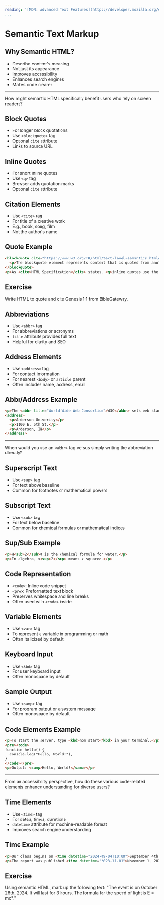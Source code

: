 ```yaml
---
reading: '[MDN: Advanced Text Features](https://developer.mozilla.org/en-US/docs/Learn_web_development/Core/Structuring_content/Advanced_text_features)'
...
```


# Semantic Text Markup

## Why Semantic HTML?

- Describe content's meaning
- Not just its appearance
- Improves accessibility
- Enhances search engines
- Makes code clearer

---

How might semantic HTML specifically benefit users who rely on screen readers?

## Block Quotes

- For longer block quotations
- Use `<blockquote>` tag
- Optional `cite` attribute
- Links to source URL

## Inline Quotes

- For short inline quotes
- Use `<q>` tag
- Browser adds quotation marks
- Optional `cite` attribute

## Citation Elements

- Use `<cite>` tag
- For title of a creative work
- E.g., book, song, film
- Not the author's name

## Quote Example

```html
<blockquote cite="https://www.w3.org/TR/html/text-level-semantics.html#the-blockquote-element">
  <p>The blockquote element represents content that is quoted from another source...</p>
</blockquote>
<p>As <cite>HTML Specification</cite> states, <q>inline quotes use the q element</q>.</p>
```

## Exercise

Write HTML to quote and cite Genesis 1:1 from BibleGateway.

## Abbreviations

- Use `<abbr>` tag
- For abbreviations or acronyms
- `title` attribute provides full text
- Helpful for clarity and SEO

## Address Elements

- Use `<address>` tag
- For contact information
- For nearest `<body>` or `article` parent
- Often includes name, address, email

## Abbr/Address Example

```html
<p>The <abbr title="World Wide Web Consortium">W3C</abbr> sets web standards.</p>
<address>
  <p>Anderson Univerity</p>
  <p>1100 E. 5th St.</p>
  <p>Anderson, IN</p>
</address>
```

---

When would you use an `<abbr>` tag versus simply writing the abbreviation directly?

## Superscript Text

- Use `<sup>` tag
- For text above baseline
- Common for footnotes or mathematical powers

## Subscript Text

- Use `<sub>` tag
- For text below baseline
- Common for chemical formulas or mathematical indices

## Sup/Sub Example

```html
<p>H<sub>2</sub>O is the chemical formula for water.</p>
<p>In algebra, x<sup>2</sup> means x squared.</p>
```

## Code Representation

- `<code>`: Inline code snippet
- `<pre>`: Preformatted text block
- Preserves whitespace and line breaks
- Often used with `<code>` inside

## Variable Elements

- Use `<var>` tag
- To represent a variable in programming or math
- Often italicized by default

## Keyboard Input

- Use `<kbd>` tag
- For user keyboard input
- Often monospace by default

## Sample Output

- Use `<samp>` tag
- For program output or a system message
- Often monospace by default

## Code Elements Example

```html
<p>To start the server, type <kbd>npm start</kbd> in your terminal.</p>
<pre><code>
function hello() {
  console.log("Hello, World!");
}
</code></pre>
<p>Output: <samp>Hello, World!</samp></p>
```

---

From an accessibility perspective, how do these various code-related elements enhance understanding for diverse users?

## Time Elements

- Use `<time>` tag
- For dates, times, durations
- `datetime` attribute for machine-readable format
- Improves search engine understanding

## Time Example

```html
<p>Our class begins on <time datetime="2024-09-04T10:00">September 4th at 10 AM</time>.</p>
<p>The report was published <time datetime="2023-11-01">November 1, 2023</time>.</p>
```

## Exercise

Using semantic HTML, mark up the following text: "The event is on October 26th, 2024. It will last for 3 hours. The formula for the speed of light is E = mc²."
